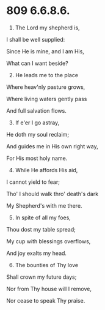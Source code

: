# 809 6.6.8.6.

1.  The Lord my shepherd is,

I shall be well supplied:

Since He is mine, and I am His,

What can I want beside?

2.  He leads me to the place

Where heav'nly pasture grows,

Where living waters gently pass

And full salvation flows.

3.  If e'er I go astray,

He doth my soul reclaim;

And guides me in His own right way,

For His most holy name.

4.  While He affords His aid,

I cannot yield to fear;

Tho' I should walk thro' death's dark

My Shepherd's with me there.

5.  In spite of all my foes,

Thou dost my table spread;

My cup with blessings overflows,

And joy exalts my head.

6.  The bounties of Thy love

Shall crown my future days;

Nor from Thy house will I remove,

Nor cease to speak Thy praise.

